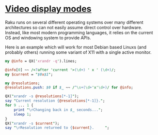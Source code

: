 [1]: https://rosettacode.org/wiki/Video_display_modes

# [Video display modes][1]


Raku runs on several different operating systems over many different architectures so can not easily assume direct control over hardware. Instead, like most modern programming languages, it relies on the current OS and windowing system to provide APIs.



Here is an example which will work for most Debian based Linuxs (and probably others) running some variant of X11 with a single active monitor.

```perl
my @info = QX('xrandr -q').lines;

@info[0] ~~ /<?after 'current '>(\d+) ' x ' (\d+)/;
my $current = "$0x$1";

my @resolutions;
@resolutions.push: $0 if $_ ~~ /^\s+(\d+'x'\d+)/ for @info;

QX("xrandr -s @resolutions[*-1]");
say "Current resolution {@resolutions[*-1]}.";
for 9 ... 1 {
    print "\rChanging back in $_ seconds...";
    sleep 1;
}
QX("xrandr -s $current");
say "\rResolution returned to {$current}.     ";
```
